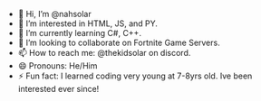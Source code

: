 - 👋 Hi, I’m @nahsolar
- 👀 I’m interested in HTML, JS, and PY.
- 🌱 I’m currently learning C#, C++.
- 💞️ I’m looking to collaborate on Fortnite Game Servers.
- 📫 How to reach me: @thekidsolar on discord.
- 😄 Pronouns: He/Him
- ⚡ Fun fact: I learned coding very young at 7-8yrs old. Ive been interested ever since!

<!---
nahsolar/nahsolar is a ✨ special ✨ repository because its `README.md` (this file) appears on your GitHub profile.
You can click the Preview link to take a look at your changes.
--->
